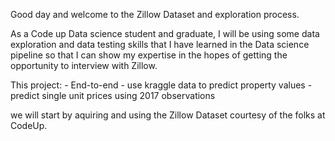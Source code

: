 Good day and welcome to the Zillow Dataset and exploration process.

As a Code up Data science student and graduate, I will be using some data exploration and data testing skills that I have learned in the Data science pipeline so that I can show my expertise in the hopes of getting the opportunity to interview with Zillow.

This project:
    - End-to-end 
    - use kraggle data to predict property values 
    - predict single unit prices using 2017 observations 
    
we will start by aquiring  and using the Zillow Dataset courtesy of the folks at CodeUp.

